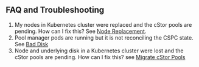 ## FAQ and Troubleshooting

1. My nodes in Kubernetes cluster were replaced and the cStor pools are pending. How can I fix this? See [Node Replacement](migrate_pool_by_migrating_disks.md).
2. Pool manager pods are running but it is not reconciling the CSPC state. See [Bad Disk](pool_operations_hung.md)
3. Node and underlying disk in a Kubernetes cluster were lost and the cStor pools are pending. How can I fix this? see [Migrate cStor Pools](migrate_cstor_pools.md)
